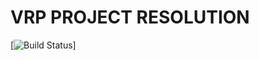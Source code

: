 # VRP PROJECT RESOLUTION


[![Build Status](https://circleci.com/gh/aolidias/vrp.svg?style=shield&circle-token=b7e3543d84dfc8bf7bade25024cf216c5cd65ba0)]


